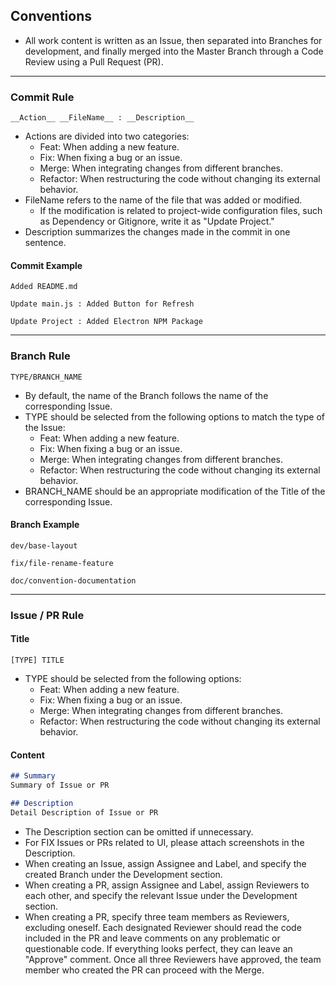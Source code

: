 ## Conventions
- All work content is written as an Issue, then separated into Branches for development, and finally merged into the Master Branch through a Code Review using a Pull Request (PR).

---

### Commit Rule
```
__Action__ __FileName__ : __Description__
```
- Actions are divided into two categories: 
  - Feat: When adding a new feature.
  - Fix: When fixing a bug or an issue.
  - Merge: When integrating changes from different branches.
  - Refactor: When restructuring the code without changing its external behavior.
- FileName refers to the name of the file that was added or modified.
  - If the modification is related to project-wide configuration files, such as Dependency or Gitignore, write it as "Update Project."
- Description summarizes the changes made in the commit in one sentence.

#### Commit Example
```
Added README.md
```
```
Update main.js : Added Button for Refresh
```
```
Update Project : Added Electron NPM Package
```

---

### Branch Rule
```
TYPE/BRANCH_NAME
```
- By default, the name of the Branch follows the name of the corresponding Issue.
- TYPE should be selected from the following options to match the type of the Issue:
  - Feat: When adding a new feature.
  - Fix: When fixing a bug or an issue.
  - Merge: When integrating changes from different branches.
  - Refactor: When restructuring the code without changing its external behavior.
- BRANCH\_NAME should be an appropriate modification of the Title of the corresponding Issue.

#### Branch Example
```
dev/base-layout
```
```
fix/file-rename-feature
```
```
doc/convention-documentation
```

---

### Issue / PR Rule

#### Title
```
[TYPE] TITLE
```
- TYPE should be selected from the following options:
  - Feat: When adding a new feature.
  - Fix: When fixing a bug or an issue.
  - Merge: When integrating changes from different branches.
  - Refactor: When restructuring the code without changing its external behavior.

####  Content
```markdown
## Summary
Summary of Issue or PR

## Description
Detail Description of Issue or PR
```
- The Description section can be omitted if unnecessary.
- For FIX Issues or PRs related to UI, please attach screenshots in the Description.
- When creating an Issue, assign Assignee and Label, and specify the created Branch under the Development section.
- When creating a PR, assign Assignee and Label, assign Reviewers to each other, and specify the relevant Issue under the Development section.
- When creating a PR, specify three team members as Reviewers, excluding oneself. Each designated Reviewer should read the code included in the PR and leave comments on any problematic or questionable code. If everything looks perfect, they can leave an "Approve" comment. Once all three Reviewers have approved, the team member who created the PR can proceed with the Merge.
